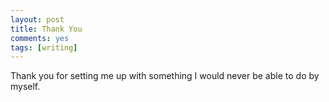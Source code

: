 ```yaml
---
layout: post
title: Thank You
comments: yes
tags: [writing]
---
```


Thank you for setting me up with something I would never be able to do by myself.
